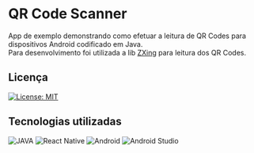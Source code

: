 # QR Code Scanner

App de exemplo demonstrando como efetuar a leitura de QR Codes para dispositivos Android codificado em Java. <br>
Para desenvolvimento foi utilizada a lib [ZXing](https://github.com/zxing/zxing) para leitura dos QR Codes. <br>


## Licença

[![License: MIT](https://img.shields.io/badge/License-MIT-yellow.svg)](https://opensource.org/licenses/MIT)

## Tecnologias utilizadas

![JAVA](https://img.shields.io/badge/Java-ED8B00?style=for-the-badge&logo=openjdk&logoColor=white)
![React Native](https://img.shields.io/badge/GIT-E44C30?style=for-the-badge&logo=git&logoColor=white)
![Android](https://img.shields.io/badge/Android-3DDC84?style=for-the-badge&logo=android&logoColor=white)
![Android Studio](https://img.shields.io/badge/Android_Studio-3DDC84?style=for-the-badge&logo=android-studio&logoColor=white)
